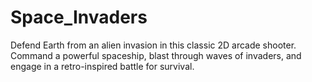 # Space_Invaders
Defend Earth from an alien invasion in this classic 2D arcade shooter. Command a powerful spaceship, blast through waves of invaders, and engage in a retro-inspired battle for survival.
